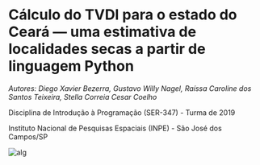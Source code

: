 # **Cálculo do TVDI para o estado do Ceará — uma estimativa de localidades secas a partir de linguagem Python**

*Autores: Diego Xavier Bezerra, Gustavo Willy Nagel, Raíssa Caroline dos Santos Teixeira, Stella Correia Cesar Coelho*

Disciplina de Introdução à Programação (SER-347) - Turma de 2019

Instituto Nacional de Pesquisas Espaciais (INPE) - São José dos Campos/SP

![alg](https://docs.google.com/uc?export=download&id=1x-u197nO0fc5QyZcH0Fr2W9hmWYM7wji)

